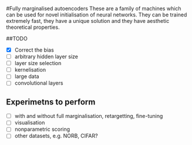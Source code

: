 #Fully marginalised autoencoders
These are a family of machines which can be used for novel initialisation of neural networks. They can be trained extremely fast, they have a unique solution and they have aesthetic theoretical properties.

##TODO
- [x] Correct the bias
- [ ] arbitrary hidden layer size
- [ ] layer size selection
- [ ] kernelisation
- [ ] large data
- [ ] convolutional layers

## Experimetns to perform
- [ ] with and without full marginalisation, retargetting, fine-tuning
- [ ] visualisation
- [ ] nonparametric scoring
- [ ] other datasets, e.g. NORB, CIFAR?
